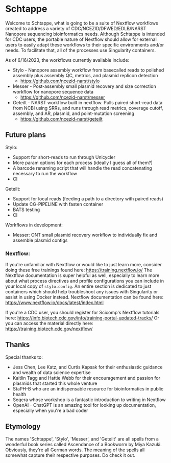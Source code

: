 # Schtappe

Welcome to Schtappe, what is going to be a suite of Nextflow workflows created to address a variety of CDC/NCEZID/DFWED/EDLB/NARST Nanopore sequencing bioinformatics needs. Although Schtappe is intended for CDC users, the portable nature of Nextflow should allow for external users to easily adapt these workflows to their specific environments and/or needs. To facilitate that, all of the processes use Singularity containers.

As of 6/16/2023, the workflows currently available include:

* Stylo - Nanopore assembly workflow from basecalled reads to polished assembly plus assembly QC, metrics, and plasmid replicon detection
  * https://github.com/ncezid-narst/stylo
* Messer - Post-assembly small plasmid recovery and size correction workflow for nanopore sequence data
  * https://github.com/ncezid-narst/messer 
* Geteilt - NARST workflow built in nextflow. Pulls paired short-read data from NCBI using SRRs, and runs through read metrics, coverage cutoff, assembly, and AR, plasmid, and point-mutation screening
  * https://github.com/ncezid-narst/geteilt

## Future plans
Stylo: 
* Support for short-reads to run through Unicycler
* More param options for each process (ideally I guess all of them?)
* A barcode renaming script that will handle the read concatenating necessary to run the workflow
* CI

Geteilt:
* Support for local reads (feeding a path to a directory with paired reads)
* Update CG-PIPELINE with fasten container
* BATS testing
* CI

Workflows in development:
* Messer: ONT small plasmid recovery workflow to individually fix and assemble plasmid contigs

### Nextflow:
If you're unfamiliar with Nextflow or would like to just learn more, consider doing these free trainings found here: https://training.nextflow.io/
The Nextflow documentation is super helpful as well, especially to learn more about what process directives and profile configurations you can include in your local copy of `stylo.config`. An entire section is dedicated to just containers which should help troubleshoot any issues with Singularity or assist in using Docker instead. Nextflow documentation can be found here: https://www.nextflow.io/docs/latest/index.html

If you're a CDC user, you should register for Scicomp's Nextflow tutorials here: https://info.biotech.cdc.gov/info/training-portal-updated-tracks/
Or you can access the material directly here: https://training.biotech.cdc.gov/nextflow/

## Thanks
Special thanks to: 
* Jess Chen, Lee Katz, and Curtis Kapsak for their enthusiastic guidance and wealth of data science expertise
* Kaitlin Tagg and Hattie Webb for their encouragement and passion for plasmids that started this whole venture
* StaPH-B who are an indispensable resource for bioinformatics in public health
* Seqera whose workshop is a fantastic introduction to writing in Nextflow
* OpenAI - ChatGPT is an amazing tool for looking up documentation, especially when you're a bad coder

## Etymology
The names 'Schtappe', 'Stylo', 'Messer', and 'Geteilt' are all spells from a wonderful book series called Ascendance of a Bookworm by Miya Kazuki. Obviously, they're all German words. The meaning of the spells all somewhat capture their respective purposes. Do check it out.
